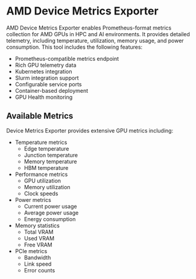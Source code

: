 # AMD Device Metrics Exporter

AMD Device Metrics Exporter enables Prometheus-format metrics collection for AMD GPUs in HPC and AI environments. It provides detailed telemetry, including temperature, utilization, memory usage, and power consumption. This tool includes the following features:

- Prometheus-compatible metrics endpoint
- Rich GPU telemetry data
- Kubernetes integration
- Slurm integration support
- Configurable service ports
- Container-based deployment
- GPU Health monitoring

## Available Metrics

Device Metrics Exporter provides extensive GPU metrics including:

- Temperature metrics
  - Edge temperature
  - Junction temperature
  - Memory temperature
  - HBM temperature
- Performance metrics
  - GPU utilization
  - Memory utilization
  - Clock speeds
- Power metrics
  - Current power usage
  - Average power usage
  - Energy consumption
- Memory statistics
  - Total VRAM
  - Used VRAM
  - Free VRAM
- PCIe metrics
  - Bandwidth
  - Link speed
  - Error counts
